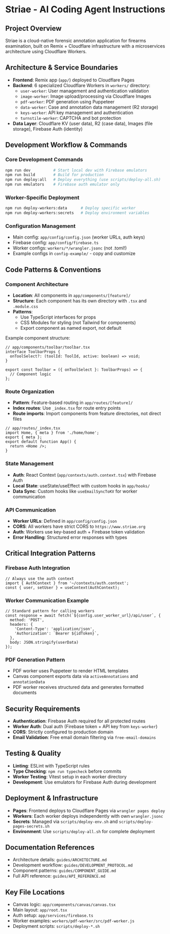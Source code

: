 # Striae - AI Coding Agent Instructions

## Project Overview
Striae is a cloud-native forensic annotation application for firearms examination, built on Remix + Cloudflare infrastructure with a microservices architecture using Cloudflare Workers.

## Architecture & Service Boundaries
- **Frontend**: Remix app (`app/`) deployed to Cloudflare Pages
- **Backend**: 6 specialized Cloudflare Workers in `workers/` directory:
  - `user-worker`: User management and authentication validation
  - `image-worker`: Image upload/processing via Cloudflare Images
  - `pdf-worker`: PDF generation using Puppeteer
  - `data-worker`: Case and annotation data management (R2 storage)
  - `keys-worker`: API key management and authentication
  - `turnstile-worker`: CAPTCHA and bot protection
- **Data Layer**: Cloudflare KV (user data), R2 (case data), Images (file storage), Firebase Auth (identity)

## Development Workflow & Commands

### Core Development Commands
```bash
npm run dev          # Start local dev with Firebase emulators
npm run build        # Build for production
npm run deploy:all   # Deploy everything (use scripts/deploy-all.sh)
npm run emulators    # Firebase auth emulator only
```

### Worker-Specific Deployment
```bash
npm run deploy-workers:data      # Deploy specific worker
npm run deploy-workers:secrets   # Deploy environment variables
```

### Configuration Management
- Main config: `app/config/config.json` (worker URLs, auth keys)
- Firebase config: `app/config/firebase.ts`
- Worker configs: `workers/*/wrangler.jsonc` (not .toml!)
- Example configs in `config-example/` - copy and customize

## Code Patterns & Conventions

### Component Architecture
- **Location**: All components in `app/components/[feature]/`
- **Structure**: Each component has its own directory with `.tsx` and `.module.css`
- **Patterns**: 
  - Use TypeScript interfaces for props
  - CSS Modules for styling (not Tailwind for components)
  - Export component as named export, not default

Example component structure:
```tsx
// app/components/toolbar/toolbar.tsx
interface ToolbarProps {
  onToolSelect?: (toolId: ToolId, active: boolean) => void;
}

export const Toolbar = ({ onToolSelect }: ToolbarProps) => {
  // Component logic
};
```

### Route Organization
- **Pattern**: Feature-based routing in `app/routes/[feature]/`
- **Index routes**: Use `_index.tsx` for route entry points
- **Route imports**: Import components from feature directories, not direct files
```tsx
// app/routes/_index.tsx
import Home, { meta } from './home/home';
export { meta };
export default function App() {
  return <Home />;
}
```

### State Management
- **Auth**: React Context (`app/contexts/auth.context.tsx`) with Firebase Auth
- **Local State**: useState/useEffect with custom hooks in `app/hooks/`
- **Data Sync**: Custom hooks like `useEmailSyncToKV` for worker communication

### API Communication
- **Worker URLs**: Defined in `app/config/config.json`
- **CORS**: All workers have strict CORS to `https://www.striae.org`
- **Auth**: Workers use key-based auth + Firebase token validation
- **Error Handling**: Structured error responses with types

## Critical Integration Patterns

### Firebase Auth Integration
```tsx
// Always use the auth context
import { AuthContext } from '~/contexts/auth.context';
const { user, setUser } = useContext(AuthContext);
```

### Worker Communication Example
```tsx
// Standard pattern for calling workers
const response = await fetch(`${config.user_worker_url}/api/user`, {
  method: 'POST',
  headers: {
    'Content-Type': 'application/json',
    'Authorization': `Bearer ${idToken}`,
  },
  body: JSON.stringify(userData)
});
```

### PDF Generation Pattern
- PDF worker uses Puppeteer to render HTML templates
- Canvas component exports data via `activeAnnotations` and `annotationData`
- PDF worker receives structured data and generates formatted documents

## Security Requirements
- **Authentication**: Firebase Auth required for all protected routes
- **Worker Auth**: Dual auth (Firebase token + API key from `keys-worker`)
- **CORS**: Strictly configured to production domain
- **Email Validation**: Free email domain filtering via `free-email-domains`

## Testing & Quality
- **Linting**: ESLint with TypeScript rules
- **Type Checking**: `npm run typecheck` before commits
- **Worker Testing**: Vitest setup in each worker directory
- **Development**: Use emulators for Firebase Auth during development

## Deployment & Infrastructure
- **Pages**: Frontend deploys to Cloudflare Pages via `wrangler pages deploy`
- **Workers**: Each worker deploys independently with own `wrangler.jsonc`
- **Secrets**: Managed via `scripts/deploy-env.sh` and `scripts/deploy-pages-secrets.sh`
- **Environment**: Use `scripts/deploy-all.sh` for complete deployment

## Documentation References
- Architecture details: `guides/ARCHITECTURE.md`
- Development workflow: `guides/DEVELOPMENT_PROTOCOL.md`
- Component patterns: `guides/COMPONENT_GUIDE.md`
- Full API reference: `guides/API_REFERENCE.md`

## Key File Locations
- Canvas logic: `app/components/canvas/canvas.tsx`
- Main layout: `app/root.tsx`
- Auth setup: `app/services/firebase.ts`
- Worker examples: `workers/pdf-worker/src/pdf-worker.js`
- Deployment scripts: `scripts/deploy-*.sh`